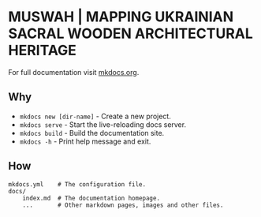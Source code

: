 # MUSWAH | MAPPING UKRAINIAN SACRAL WOODEN ARCHITECTURAL HERITAGE 

For full documentation visit [mkdocs.org](https://www.mkdocs.org).

## Why

* `mkdocs new [dir-name]` - Create a new project.
* `mkdocs serve` - Start the live-reloading docs server.
* `mkdocs build` - Build the documentation site.
* `mkdocs -h` - Print help message and exit.

## How

    mkdocs.yml    # The configuration file.
    docs/
        index.md  # The documentation homepage.
        ...       # Other markdown pages, images and other files.
